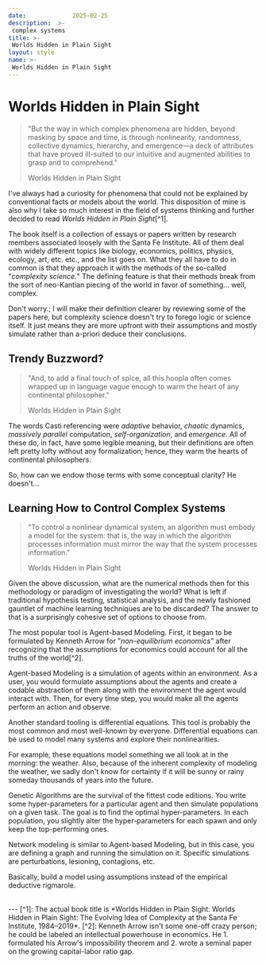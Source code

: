 ```yaml
---
date:             2025-02-25
description:  >-
 complex systems
title: >-
 Worlds Hidden in Plain Sight
layout: style
name: >-
 Worlds Hidden in Plain Sight
---
```


# Worlds Hidden in Plain Sight

> "But the way in which complex phenomena are hidden, beyond masking by space and time, is through nonlinearity, randomness, collective dynamics, hierarchy, and emergence—a deck of attributes that have proved ill-suited to our intuitive and augmented abilities to grasp and to comprehend."
> <figcaption class="blockquote-footer">Worlds Hidden in Plain Sight</figcaption>

I've always had a curiosity for phenomena that could not be explained by conventional facts or models about the world. This disposition of mine is also why I take so much interest in the field of systems thinking and further decided to read *Worlds Hidden in Plain Sight*[^1]. 

The book itself is a collection of essays or papers written by research members associated loosely with the Santa Fe Institute. All of them deal with widely different topics like biology, economics, politics, physics, ecology, art, etc. etc., and the list goes on. What they all have to do in common is that they approach it with the methods of the so-called "*complexity science.*" The defining feature is that their methods break from the sort of neo-Kantian piecing of the world in favor of something... well, complex.

Don't worry.; I will make their definition clearer by reviewing some of the papers here, but complexity science doesn't try to forego logic or science itself. It just means they are more upfront with their assumptions and mostly simulate rather than a-priori deduce their conclusions.

## Trendy Buzzword?

> "And, to add a final touch of spice, all this hoopla often comes wrapped up in language vague enough to warm the heart of any continental philosopher."
> <figcaption class="blockquote-footer">Worlds Hidden in Plain Sight</figcaption>

The words Casti referencing were *adaptive* behavior, *chaotic* dynamics, *massively parallel* computation, *self-organization*, and *emergence*. All of these do, in fact, have some legible meaning, but their definitions are often left pretty lofty without any formalization; hence, they warm the hearts of continental philosophers. 

So, how can we endow those terms with some conceptual clarity? He doesn't...

## Learning How to Control Complex Systems

> "To control a nonlinear dynamical system, an algorithm must embody a model for the system: that is, the way in which the algorithm processes information must mirror the way that the system processes information."
> <figcaption class="blockquote-footer">Worlds Hidden in Plain Sight</figcaption>

Given the above discussion, what are the numerical methods then for this methodology or paradigm of investigating the world? What is left if traditional hypothesis testing, statistical analysis, and the newly fashioned gauntlet of machine learning techniques are to be discarded? The answer to that is a surprisingly cohesive set of options to choose from.

The most popular tool is Agent-based Modeling. First, it began to be formulated by Kenneth Arrow for "*non-equilibrium economics*" after recognizing that the assumptions for economics could account for all the truths of the world[^2]. 

Agent-based Modeling is a simulation of agents within an environment. As a user, you would formulate assumptions about the agents and create a codable abstraction of them along with the environment the agent would interact with. Then, for every time step, you would make all the agents perform an action and observe.

Another standard tooling is differential equations. This tool is probably the most common and most well-known by everyone. Differential equations can be used to model many systems and explore their nonlinearities. 

For example, these equations model something we all look at in the morning: the weather. Also, because of the inherent complexity of modeling the weather, we sadly don't know for certainty if it will be sunny or rainy someday thousands of years into the future.

Genetic Algorithms are the survival of the fittest code editions. You write some hyper-parameters for a particular agent and then simulate populations on a given task. The goal is to find the optimal hyper-parameters. In each population, you slightly alter the hyper-parameters for each spawn and only keep the top-performing ones.

Network modeling is similar to Agent-based Modeling, but in this case, you are defining a graph and running the simulation on it. Specific simulations are perturbations, lesioning, contagions, etc.

Basically, build a model using assumptions instead of the empirical deductive rigmarole.

<br/>
---
[^1]: The actual book title is *Worlds Hidden in Plain Sight: Worlds Hidden in Plain Sight: The Evolving Idea of Complexity at the Santa Fe Institute, 1984–2019*.
[^2]: Kenneth Arrow isn't some one-off crazy person; he could be labeled an intellectual powerhouse in economics. He 1. formulated his Arrow's impossibility theorem and 2. wrote a seminal paper on the growing capital-labor ratio gap.
